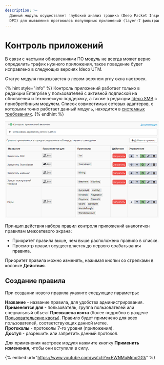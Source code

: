 ```yaml
---
description: >-
  Данный модуль осуществляет глубокий анализ трафика (Deep Packet Inspection -
  DPI) для выявления протоколов популярных приложений (layer-7 фильтрация)
---
```


# Контроль приложений

В связи с частыми обновлениями ПО модуль не всегда может верно определить трафик нужного приложения, такое поведение будет исправлено в следующих версиях Ideco UTM.

Статус модуля показывается в левом верхнем углу окна настроек.

{% hint style="info" %}
Контроль приложений работает только в редакции Enterprise у пользователей с активной подпиской на обновления и техническую поддержку, а также в редакции [Ideco SMB](https://smb.ideco.ru) с приобретённым модулем. Список совместимых сетевых адаптеров, с которыми точно работает данный модуль, находится в [системных требованиях](../../system-requirements.md).
{% endhint %}

![](../../.gitbook/assets/11436182.png)

Принцип действия набора правил контроля приложений аналогичен правилам межсетевого экрана:

* Приоритет правила выше, чем выше расположено правило в списке.
* Просмотр правил осуществляется до первого срабатывания правила.

Приоритет правила можно изменять, нажимая кнопки со стрелками в колонке **Действия**.

## Создание правила

При создании нового правила укажите следующие параметры:

**Название** - название правила, для удобства администрирования.  
**Применяется для** - пользователь, группа пользователей или специальный объект **Превышена квота** \(более подробно в разделе [Пользовательские квоты](../quotas.md)\). Правило будет применено для всех пользователей, соответствующих данной метке.  
**Протоколы** - протоколы 7-го уровня \(приложения\).  
**Доступ** - разрешить или запретить данный протокол.

Для применения настроек модуля нажмите кнопку **Применить изменения**, чтобы они вступили в силу.

{% embed url="https://www.youtube.com/watch?v=EWNMuMmoGGk" %}



